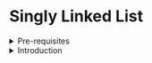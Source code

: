 # Singly Linked List

<details> <summary>Pre-requisites </summary>

- Big O Notation
- Data Structures Intro

</details>

<details> <summary> Introduction </summary>

## Objective

- Define what a Singly Linked List is
- Compare and contrast Linked Lists with Arrays
- Implement insertion, removal and traversal methods on Singly Linked Lists

## What is a Linked List?

![https://s3-us-west-2.amazonaws.com/secure.notion-static.com/e64831f5-c326-41e8-9cb3-d7f7032e5252/Capture.png](https://s3-us-west-2.amazonaws.com/secure.notion-static.com/e64831f5-c326-41e8-9cb3-d7f7032e5252/Capture.png)

- A data structure that contains a **head**, **tail** and **length** property
- Linked Lists consists of nodes, and each **node** has a value and a **pointer** to another node or null
- Analogy: A skyscraper with no elevators, but only stairs

## Comparisons with Arrays

### Lists:

- Do not have indexes!
- Connected via nodes with a next pointer
- Random access is not allowed

### Arrays:

- Indexed in order!
- Insertion and deletion can be expensive
- Can quickly be accessed at a specific index

</details>
